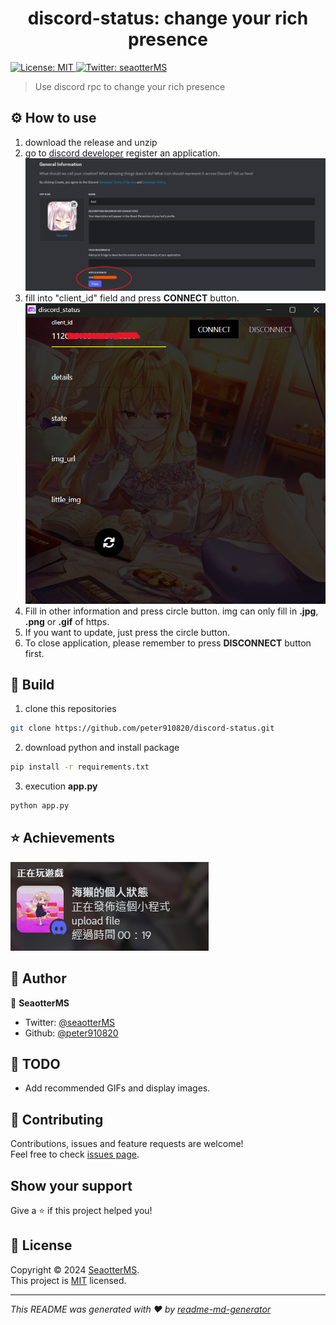 <h1 align="center">discord-status: change your rich presence</h1>
<p>
  <a href="https://github.com/peter910820/discord-status/blob/main/LICENSE" target="_blank">
    <img alt="License: MIT" src="https://img.shields.io/badge/License-MIT-yellow.svg" />
  </a>
  <a href="https://twitter.com/seaotterMS" target="_blank">
    <img alt="Twitter: seaotterMS" src="https://img.shields.io/twitter/follow/seaotterMS.svg?style=social" />
  </a>
</p>

> Use discord rpc to change your rich presence 
## :gear: How to use 
  1. download the release and unzip
  2. go to [discord developer](https://discord.com/developers/applications) register an application.
  ![01](./src/img/01.png)
  3. fill into "client_id" field and press **CONNECT** button.
  ![02](./src/img/02.png)
  4. Fill in other information and press circle button. img can only fill in **.jpg**, **.png** or **.gif** of https. 
  5. If you want to update, just press the circle button.
  6. To close application, please remember to press **DISCONNECT** button first. 

## :wrench: Build 
1. clone this repositories 
```bash
git clone https://github.com/peter910820/discord-status.git
``` 
2. download python and install package 
```bash
pip install -r requirements.txt
``` 
3. execution **app.py** 
```bash
python app.py
``` 

## :star: Achievements 
![03](./src/img/03.png)
## :bust_in_silhouette: Author 
:orange_heart:  **SeaotterMS** 
* Twitter: [@seaotterMS](https://twitter.com/seaotterMS)
* Github: [@peter910820](https://github.com/peter910820) 

## :scroll: TODO 
* Add recommended GIFs and display images. 

## 🤝 Contributing 
Contributions, issues and feature requests are welcome!<br />Feel free to check [issues page](https://github.com/peter910820/discord-status/issues). 

## Show your support

Give a ⭐️ if this project helped you!

## 📝 License

Copyright © 2024 [SeaotterMS](https://github.com/peter910820).<br />
This project is [MIT](https://github.com/peter910820/discord-status/blob/main/LICENSE) licensed.

***
_This README was generated with ❤️ by [readme-md-generator](https://github.com/kefranabg/readme-md-generator)_